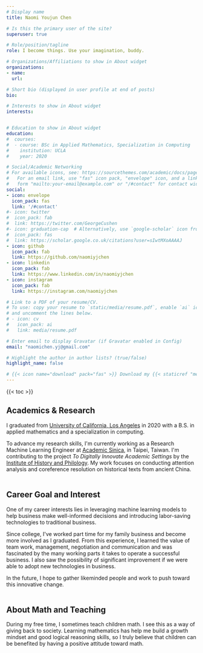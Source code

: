 ```yaml
---
# Display name
title: Naomi Youjun Chen

# Is this the primary user of the site?
superuser: true

# Role/position/tagline
role: I become things. Use your imagination, buddy.

# Organizations/Affiliations to show in About widget
organizations:
- name: 
  url: 

# Short bio (displayed in user profile at end of posts)
bio: 

# Interests to show in About widget
interests:


# Education to show in About widget
education:
#  courses:
#  - course: BSc in Applied Mathematics, Specialization in Computing
#    institution: UCLA
#    year: 2020

# Social/Academic Networking
# For available icons, see: https://sourcethemes.com/academic/docs/page-builder/#icons
#   For an email link, use "fas" icon pack, "envelope" icon, and a link in the
#   form "mailto:your-email@example.com" or "/#contact" for contact widget.
social:
- icon: envelope
  icon_pack: fas
  link: '/#contact'
#- icon: twitter
#  icon_pack: fab
#  link: https://twitter.com/GeorgeCushen
#- icon: graduation-cap  # Alternatively, use `google-scholar` icon from `ai` icon pack
#  icon_pack: fas
#  link: https://scholar.google.co.uk/citations?user=sIwtMXoAAAAJ
- icon: github
  icon_pack: fab
  link: https://github.com/naomiyjchen
- icon: linkedin
  icon_pack: fab
  link: https://www.linkedin.com/in/naomiyjchen
- icon: instagram
  icon_pack: fab
  link: https://instagram.com/naomiyjchen

# Link to a PDF of your resume/CV.
# To use: copy your resume to `static/media/resume.pdf`, enable `ai` icons in `params.toml`, 
# and uncomment the lines below.
# - icon: cv
#   icon_pack: ai
#   link: media/resume.pdf

# Enter email to display Gravatar (if Gravatar enabled in Config)
email: "naomichen.yj@gmail.com"

# Highlight the author in author lists? (true/false)
highlight_name: false

# {{< icon name="download" pack="fas" >}} Download my {{< staticref "media/demo_resume.pdf" "newtab" >}}resumé{{< /staticref >}}.
---
```

{{< toc >}}

## **Academics & Research**

I graduated from [University of California, Los Angeles](https://www.ucla.edu/) in 2020 with a B.S. in applied mathematics and a specialization in computing. 

To advance my research skills, I'm currently working as a Research Machine Learning Engineer at [Academic Sinica](https://www.sinica.edu.tw/en), in Taipei, Taiwan. I'm contributing to the project *To Digitally Innovate Academic Settings* by the [Institute of History and Philology](https://www1.ihp.sinica.edu.tw/en). My work focuses on conducting attention analysis and coreference resolution on historical texts from ancient China.
<br>
<br>
## **Career Goal and Interest**

One of my career interests lies in leveraging machine learning models to help business make well-informed decisions and introducing labor-saving technologies to traditional business.

Since college, I've worked part time for my family business and become more involved as I graduated. From this experience, I learned the value of team work, management, negotiation and communication and was fascinated by the many working parts it takes to operate a successful business.  I also saw the possibility of significant improvement if we were able to adopt new technologies in business.

In the future, I hope to gather likeminded people and work to push toward this innovative change.
<br>
<br>
## **About Math and Teaching**

During my free time, I sometimes teach children math. I see this as a way of giving back to society. Learning mathematics has help me build a growth mindset and good logical reasoning skills, so I truly believe that children can be benefited by having a positive attitude toward math.


